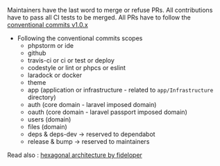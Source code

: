 Maintainers have the last word to merge or refuse PRs.
All contributions have to pass all CI tests to be merged.
All PRs have to follow the [conventional commits v1.0.x](https://www.conventionalcommits.org/en/v1.0.0-beta.4/)
- Following the conventional commits scopes
    - phpstorm or ide
    - github
    - travis-ci or ci or test or deploy
    - codestyle or lint or phpcs or eslint
    - laradock or docker
    - theme
    - app (application or infrastructure - related to `app/Infrastructure` directory)
    - auth (core domain - laravel imposed domain)
    - oauth (core domain - laravel passport imposed domain)
    - users (domain)
    - files (domain)
    - deps & deps-dev -> reserved to dependabot
    - release & bump -> reserved to maintainers

Read also : [hexagonal architecture by fideloper](https://fideloper.com/hexagonal-architecture)
